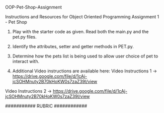 OOP-Pet-Shop-Assignment

Instructions and Resources for Object Oriented Programming Assignment  1 - Pet Shop

1) Play with the starter code as given. Read both the main.py and the pet.py files.

2) Identify the attributes, setter and getter methods in PET.py.

3) Determine how the pets list is being used to allow user choice of pet to interact with.

4) Additional Video instructions are available here:
Video Instructions 1 -> https://drive.google.com/file/d/1cAj-jcSOHMnuty2B70kHoKW0s7zaZ39l/view 

Video Instructions 2 -> https://drive.google.com/file/d/1cAj-jcSOHMnuty2B70kHoKW0s7zaZ39l/view

########### RUBRIC ############

